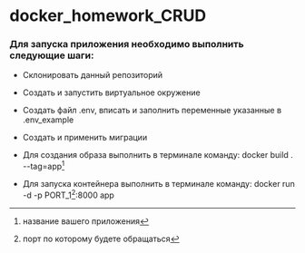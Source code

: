 # docker_homework_CRUD

### Для запуска приложения необходимо выполнить следующие шаги:

* Склонировать данный репозиторий

* Создать и запустить виртуальное окружение

* Создать файл .env, вписать и заполнить переменные указанные в .env_example
  
* Создать и применить миграции

* Для создания образа выполнить в терминале команду: docker build . --tag=app[^1]   
  
* Для запуска контейнера выполнить в терминале команду: docker run -d -p PORT_1[^2]:8000 app



[^2]: порт по которому будете обращаться 
[^1]: название вашего приложения